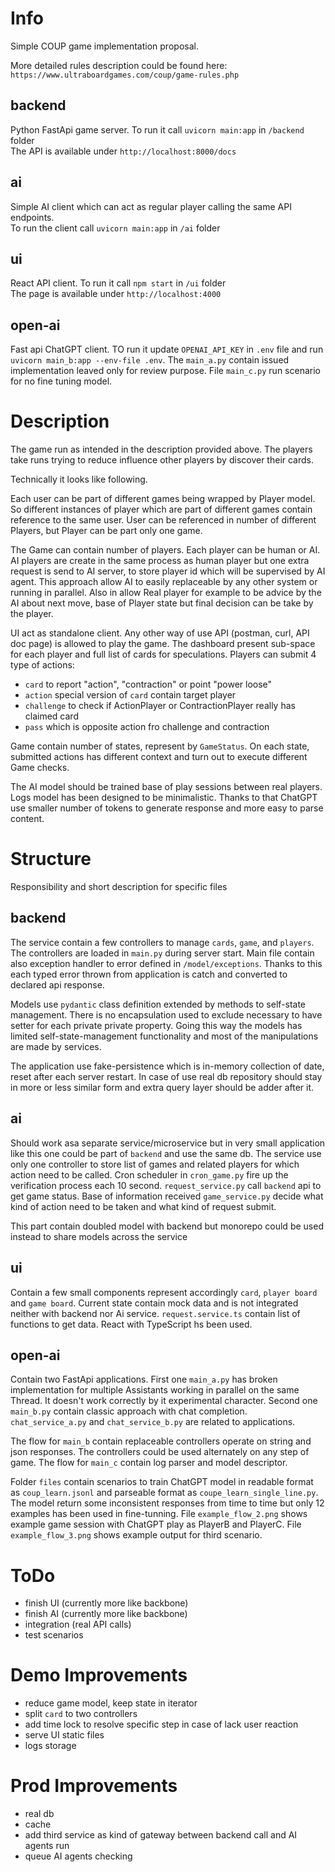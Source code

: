 # Info

Simple COUP game implementation proposal.

More detailed rules description could be found here:\
`https://www.ultraboardgames.com/coup/game-rules.php`

## backend
Python FastApi game server. To run it call `uvicorn main:app` in `/backend` folder\
The API is available under `http://localhost:8000/docs`

## ai
Simple AI client which can act as regular player calling the same API endpoints.\
To run the client call `uvicorn main:app` in `/ai` folder

## ui
React API client. To run it call `npm start` in `/ui` folder \
The page is available under `http://localhost:4000`

## open-ai
Fast api ChatGPT client. TO run it update `OPENAI_API_KEY` in `.env` file and run `uvicorn main_b:app --env-file .env`. The `main_a.py` contain issued implementation leaved only for review purpose. File `main_c.py` run scenario for no fine tuning model.
 
# Description

The game run as intended in the description provided above. The players take runs trying to reduce influence other players by discover their cards.

Technically it looks like following.

Each user can be part of different games being wrapped by Player model. So different instances of player which are part of different games contain reference to the same user. User can be referenced in number of different Players, but Player can be part only one game. 

The Game can contain number of players. Each player can be human or AI. AI players are create in the same process as human player but one extra request is send to AI server, to store player id which will be supervised by AI agent. This approach allow AI to easily replaceable by any other system or running in parallel. Also in allow Real player for example to be advice by the AI about next move, base of Player state but final decision can be take by the player. 

UI act as standalone client. Any other way of use API (postman, curl, API doc page) is allowed to play the game. The dashboard present sub-space for each player and full list of cards for speculations. Players can submit 4 type of actions: 
- `card` to report "action", "contraction" or point "power loose"
- `action` special version of `card` contain target player
- `challenge` to check if ActionPlayer or ContractionPlayer really has claimed card
- `pass` which is opposite action fro challenge and contraction

Game contain number of states, represent by `GameStatus`. On each state, submitted actions has different context and turn out to execute different Game checks.

The AI model should be trained base of play sessions between real players. Logs model has been designed to be minimalistic. Thanks to that ChatGPT use smaller number of tokens to generate response and more easy to parse content.

# Structure

Responsibility and short description for specific files

## backend
The service contain a few controllers to manage `cards`, `game`, and `players`. The controllers are loaded in `main.py` during server start. Main file contain also exception handler to error defined in `/model/exceptions`. Thanks to this each typed error thrown from application is catch and converted to declared api response.

Models use `pydantic` class definition extended by methods to self-state management. There is no encapsulation used to exclude necessary to have setter for each private private property. Going this way the models has limited self-state-management functionality and most of the manipulations are made by services.

The application use fake-persistence which is in-memory collection of date, reset after each server restart. In case of use real db repository should stay in more or less similar form and extra query layer should be adder after it. 

## ai
Should work asa separate service/microservice but in very small application like this one could be part of `backend` and use the same db. The service use only one controller to store list of games and related players for which action need to be called. Cron scheduler in `cron_game.py` fire up the verification process each 10 second. `request_service.py` call `backend` api to get game status. Base of information received `game_service.py` decide what kind of action need to be taken and what kind of request submit.

This part contain doubled model with backend but monorepo could be used instead to share models across the service

## ui
Contain a few small components represent accordingly `card`, `player board` and `game board`. Current state contain mock data and is not integrated neither with backend nor Ai service. `request.service.ts` contain list of functions to get data. React with TypeScript hs been used. 

## open-ai
Contain two FastApi applications. First one `main_a.py` has broken implementation for multiple Assistants working in parallel on the same Thread. It doesn't work correctly by it experimental character. Second one `main_b.py` contain classic approach with chat completion. `chat_service_a.py` and `chat_service_b.py` are related to applications.

The flow for `main_b` contain replaceable controllers operate on string and json responses. The controllers could be used alternately on any step of game. The flow for `main_c` contain log parser and model descriptor.

Folder `files` contain scenarios to train ChatGPT model in readable format as `coup_learn.jsonl` and parseable format as `coupe_learn_single_line.py`. The model return some inconsistent responses from time to time but only 12 examples has been used in fine-tunning. File `example_flow_2.png` shows example game session with ChatGPT play as PlayerB and PlayerC. File `example_flow_3.png` shows example output for third scenario.

# ToDo
- finish UI (currently more like backbone)
- finish AI (currently more like backbone)
- integration (real API calls)
- test scenarios


# Demo Improvements
- reduce game model, keep state in iterator
- split `card` to two controllers
- add time lock to resolve specific step in case of lack user reaction
- serve UI static files
- logs storage


# Prod Improvements
- real db
- cache
- add third service as kind of gateway between backend call and AI agents run
- queue AI agents checking